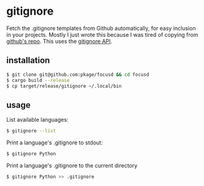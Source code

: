 # gitignore

Fetch the .gitignore templates from Github automatically, for easy inclusion in your projects.
Mostly I just wrote this because I was tired of copying from [github's
repo](https://github.com/github/gitignore). This uses the [gitignore
API](https://docs.github.com/en/rest/reference/gitignore).

## installation

```sh
$ git clone git@github.com:pkage/focusd && cd focusd
$ cargo build --release
$ cp target/release/gitignore ~/.local/bin
```

## usage

List available languages:

```sh
$ gitignore --list
```

Print a language's .gitignore to stdout:

```sh
$ gitignore Python
```

Print a language's .gitignore to the current directory

```sh
$ gitignore Python >> .gitignore
```
